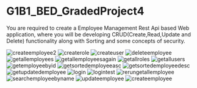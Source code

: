 # G1B1_BED_GradedProject4
You are required to create a Employee Management Rest Api based Web application,
where you will be developing CRUD(Create,Read,Update and Delete) functionality
along with Sorting and some concepts of security.

![createemployee2](https://github.com/ajinkyaumathe/G1B1_BED_GradedProject4/assets/122618978/11bf59b0-6225-4c5d-86f8-435cb298ff14)
![createrole](https://github.com/ajinkyaumathe/G1B1_BED_GradedProject4/assets/122618978/77eb08c2-c9e2-43a9-889b-60830fe5c3fb)
![createuser](https://github.com/ajinkyaumathe/G1B1_BED_GradedProject4/assets/122618978/cfcd4032-888a-42c3-80d6-2a248a7fef55)
![deleteemployee](https://github.com/ajinkyaumathe/G1B1_BED_GradedProject4/assets/122618978/03695e93-ac90-4a48-b061-f16e689075ba)
![getallemployees](https://github.com/ajinkyaumathe/G1B1_BED_GradedProject4/assets/122618978/64f71c15-3397-4ab8-a215-174e62cfa8a1)
![getallemployeesagain](https://github.com/ajinkyaumathe/G1B1_BED_GradedProject4/assets/122618978/b6528e04-b337-40d9-b380-ae14b3cdaf89)
![getallroles](https://github.com/ajinkyaumathe/G1B1_BED_GradedProject4/assets/122618978/12a066ed-dd5a-4323-9568-3cb0f2d0868a)
![getallusers](https://github.com/ajinkyaumathe/G1B1_BED_GradedProject4/assets/122618978/00d8aa61-0a87-4a3b-89ab-3156218d8f44)
![getemployeebyid](https://github.com/ajinkyaumathe/G1B1_BED_GradedProject4/assets/122618978/bfad6c0d-baa0-417a-b9e9-a40d3c935110)
![getsortedemployeeasc](https://github.com/ajinkyaumathe/G1B1_BED_GradedProject4/assets/122618978/b43e988f-ae7d-43ae-b074-7a044eb4df3a)
![getsortedemployeedesc](https://github.com/ajinkyaumathe/G1B1_BED_GradedProject4/assets/122618978/cd6edf4a-59c9-4b11-8614-8b3d875e1824)
![getupdatedemployee](https://github.com/ajinkyaumathe/G1B1_BED_GradedProject4/assets/122618978/b9178222-88b5-4795-a20b-de2ae2b23810)
![login](https://github.com/ajinkyaumathe/G1B1_BED_GradedProject4/assets/122618978/8f2c799e-107a-4261-9905-a6d552ec6098)
![logintest](https://github.com/ajinkyaumathe/G1B1_BED_GradedProject4/assets/122618978/c4f36901-f369-4334-9a9a-84926bc9e3e2)
![rerungetallemployee](https://github.com/ajinkyaumathe/G1B1_BED_GradedProject4/assets/122618978/d65ac2e6-5369-40f5-9202-b42f711864d7)
![searchemployeebyname](https://github.com/ajinkyaumathe/G1B1_BED_GradedProject4/assets/122618978/27819439-69f3-4a84-9dab-d25cb24a4839)
![updateemployee](https://github.com/ajinkyaumathe/G1B1_BED_GradedProject4/assets/122618978/3902dd51-af79-48ab-9264-a3c65872e6a6)
![createemployee](https://github.com/ajinkyaumathe/G1B1_BED_GradedProject4/assets/122618978/ac55ef06-3f25-45d0-999c-a8c115092c23)


